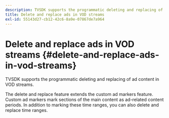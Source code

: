 ```yaml
---
description: TVSDK supports the programmatic deleting and replacing of ad content in VOD streams.
title: Delete and replace ads in VOD streams
exl-id: 55143d27-cb12-42c6-8a9e-07867de7a964
---
```

# Delete and replace ads in VOD streams {#delete-and-replace-ads-in-vod-streams}

TVSDK supports the programmatic deleting and replacing of ad content in VOD streams.

The delete and replace feature extends the custom ad markers feature. Custom ad markers mark sections of the main content as ad-related content periods. In addition to marking these time ranges, you can also delete and replace time ranges.
